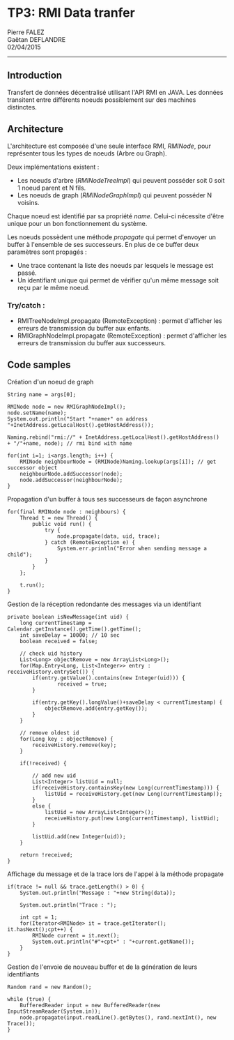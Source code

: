TP3: RMI Data tranfer
=====================
Pierre FALEZ  
Gaëtan DEFLANDRE  
02/04/2015  
- - - - - - - - - - - 


## Introduction

Transfert de données décentralisé utilisant l'API RMI en JAVA. Les
données transitent entre différents noeuds possiblement sur des
machines distinctes.


## Architecture

L'architecture est composée d'une seule interface RMI, *RMINode*, pour
représenter tous les types de noeuds (Arbre ou Graph).

Deux implémentations existent :
* Les noeuds d'arbre (*RMINodeTreeImpl*) qui peuvent posséder soit 0
  soit 1 noeud parent et N fils.
* Les noeuds de graph (*RMINodeGraphImpl*) qui peuvent posséder N
  voisins.

Chaque noeud est identifié par sa propriété *name*. Celui-ci nécessite
d'être unique pour un bon fonctionnement du système.

Les noeuds possèdent une méthode *propagate* qui permet d'envoyer un
buffer à l'ensemble de ses successeurs. En plus de ce buffer deux
paramètres sont propagés :
* Une trace contenant la liste des noeuds par lesquels le message est
  passé.
* Un identifiant unique qui permet de vérifier qu'un même message soit
  reçu par le même noeud.

### Try/catch :

* RMITreeNodeImpl.propagate (RemoteException) : permet d'afficher les
  erreurs de transmission du buffer aux enfants.
* RMIGraphNodeImpl.propagate (RemoteException) : permet d'afficher les
  erreurs de transmission du buffer aux successeurs.


## Code samples

Création d'un noeud de graph
```
String name = args[0];

RMINode node = new RMIGraphNodeImpl();
node.setName(name);
System.out.println("Start "+name+" on address "+InetAddress.getLocalHost().getHostAddress());
		
Naming.rebind("rmi://" + InetAddress.getLocalHost().getHostAddress()  + "/"+name, node); // rmi bind with name 
		
for(int i=1; i<args.length; i++) {
	RMINode neighbourNode = (RMINode)Naming.lookup(args[i]); // get successor object
	neighbourNode.addSuccessor(node);
	node.addSuccessor(neighbourNode);
}
```

Propagation d'un buffer à tous ses successeurs de façon asynchrone
```
for(final RMINode node : neighbours) {
	Thread t = new Thread() {
		public void run() {
			try {
				node.propagate(data, uid, trace);
			} catch (RemoteException e) {
				System.err.println("Error when sending message a child");
			}
		}
	};

	t.run();
}
```

Gestion de la réception redondante des messages via un identifiant
```
private boolean isNewMessage(int uid) {
	long currentTimestamp = Calendar.getInstance().getTime().getTime();
	int saveDelay = 10000; // 10 sec
	boolean received = false;
		
	// check uid history
	List<Long> objectRemove = new ArrayList<Long>();
	for(Map.Entry<Long, List<Integer>> entry : receiveHistory.entrySet()) {
		if(entry.getValue().contains(new Integer(uid))) {
				received = true;
		}
			
		if(entry.getKey().longValue()+saveDelay < currentTimestamp) {
			objectRemove.add(entry.getKey());
		}
	}
		
	// remove oldest id
	for(Long key : objectRemove) {
		receiveHistory.remove(key);
	}
		
	if(!received) {
		
		// add new uid
		List<Integer> listUid = null;
		if(receiveHistory.containsKey(new Long(currentTimestamp))) {
			listUid = receiveHistory.get(new Long(currentTimestamp));
		}
		else {
			listUid = new ArrayList<Integer>();
			receiveHistory.put(new Long(currentTimestamp), listUid);
		}
			
		listUid.add(new Integer(uid));
	}
		
	return !received;
}
```

Affichage du message et de la trace lors de l'appel à la méthode propagate
```
if(trace != null && trace.getLength() > 0) {
	System.out.println("Message : "+new String(data));
			
	System.out.println("Trace : ");
			
	int cpt = 1;
	for(Iterator<RMINode> it = trace.getIterator(); it.hasNext();cpt++) {
		RMINode current = it.next();
		System.out.println("#"+cpt+" : "+current.getName());		
	}
}
```

Gestion de l'envoie de nouveau buffer et de la génération de leurs identifiants
```
Random rand = new Random();
	
while (true) {
	BufferedReader input = new BufferedReader(new InputStreamReader(System.in));
	node.propagate(input.readLine().getBytes(), rand.nextInt(), new Trace());
}
```
